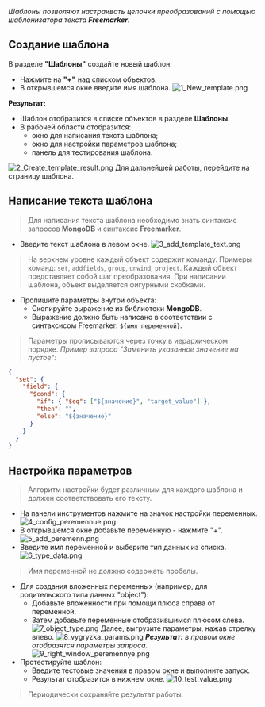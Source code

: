_Шаблоны позволяют настраивать цепочки преобразований с помощью шаблонизатора текста **Freemarker**._
## Создание шаблона
В разделе **"Шаблоны"** создайте новый шаблон:

   - Нажмите на **"+"** над списком объектов.
   - В открывшемся окне введите имя шаблона.
 ![1_New_template.png](../images/6_Template/1_New_template.png)

**Результат:** 
   - Шаблон отобразится в списке объектов в разделе **Шаблоны**.
   - В рабочей области отобразится:
     - окно для написания текста шаблона;
     - окно для настройки параметров шаблона;
     - панель для тестирования шаблона.

 ![2_Create_template_result.png](../images/6_Template/2_Create_template_result.png)
Для дальнейшей работы, перейдите на страницу шаблона.
## Написание текста шаблона
> Для написания текста шаблона необходимо знать синтаксис запросов **MongoDB** и синтаксис **Freemarker**.

- Введите текст шаблона в левом окне.
![3_add_template_text.png](../images/6_Template/3_add_template_text.png)
 > На верхнем уровне каждый объект содержит команду. Примеры команд: `set`, `addfields`, `group`, `unwind`, `project`.
 > Каждый объект представляет собой шаг преобразования. При написании шаблона, объект выделяется фигурными скобками.
- Пропишите параметры внутри объекта:
    * Скопируйте выражение из библиотеки **MongoDB**.
    * Выражение должно быть написано в соответствии с синтаксисом Freemarker: `${имя переменной}`.
> Параметры прописываются через точку в иерархическом порядке.
_Пример запроса "Заменить указанное значение на пустое":_
```Json
{
  "set": {
    "field": {
      "$cond": {
        "if": { "$eq": ["${значение}", "target_value"] },
        "then": "",
        "else": "${значение}"
      }
    }
  }
}
```
## Настройка параметров
> Алгоритм настройки будет различным для каждого шаблона и должен соответствовать его тексту.
- На панели инструментов нажмите на значок настройки переменных.
![4_config_peremennue.png](../images/6_Template/4_config_peremennue.png)
- В открывшемся окне добавьте переменную - нажмите "+".
![5_add_peremenn.png](../images/6_Template/5_add_peremenn.png)
- Введите имя переменной и выберите тип данных из списка.
![6_type_data.png](../images/6_Template/6_type_data.png)
> Имя переменной не должно содержать пробелы.
- Для создания вложенных переменных (например, для родительского типа данных "object"):
  - Добавьте вложенности при помощи плюса справа от переменной.
  - Затем добавьте переменные отобразившимся плюсом слева.
![7_object_type.png](../images/6_Template/7_object_type.png)
Далее, выгрузите параметры, нажав стрелку влево.
![8_vygryzka_params.png](../images/6_Template/8_vygryzka_params.png)
_**Результат:** в правом окне отобразятся параметры запроса._
![9_right_window_peremennye.png](../images/6_Template/9_right_window_peremennye.png)
- Протестируйте шаблон:
   - Введите тестовые значения в правом окне и выполните запуск.
   - Результат отобразится в нижнем окне.
![10_test_value.png](../images/6_Template/10_test_value.png)
> Периодически сохраняйте результат работы.